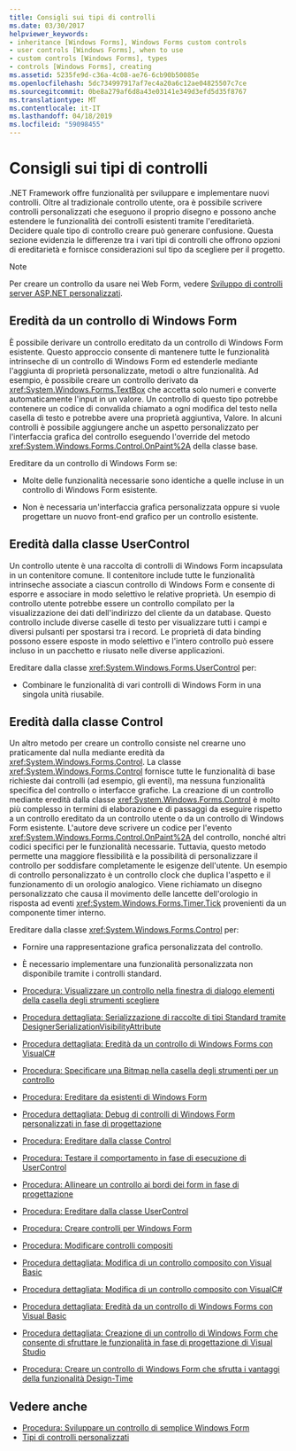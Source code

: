 ```yaml
---
title: Consigli sui tipi di controlli
ms.date: 03/30/2017
helpviewer_keywords:
- inheritance [Windows Forms], Windows Forms custom controls
- user controls [Windows Forms], when to use
- custom controls [Windows Forms], types
- controls [Windows Forms], creating
ms.assetid: 5235fe9d-c36a-4c08-ae76-6cb90b50085e
ms.openlocfilehash: 5dc734997917af7ec4a20a6c12ae04825507c7ce
ms.sourcegitcommit: 0be8a279af6d8a43e03141e349d3efd5d35f8767
ms.translationtype: MT
ms.contentlocale: it-IT
ms.lasthandoff: 04/18/2019
ms.locfileid: "59098455"
---
```

# <a name="control-type-recommendations"></a>Consigli sui tipi di controlli
.NET Framework offre funzionalità per sviluppare e implementare nuovi controlli. Oltre al tradizionale controllo utente, ora è possibile scrivere controlli personalizzati che eseguono il proprio disegno e possono anche estendere le funzionalità dei controlli esistenti tramite l'ereditarietà. Decidere quale tipo di controllo creare può generare confusione. Questa sezione evidenzia le differenze tra i vari tipi di controlli che offrono opzioni di ereditarietà e fornisce considerazioni sul tipo da scegliere per il progetto.  
  
> [!NOTE]
>  Per creare un controllo da usare nei Web Form, vedere [Sviluppo di controlli server ASP.NET personalizzati](https://docs.microsoft.com/previous-versions/aspnet/zt27tfhy(v=vs.100)).  
  
## <a name="inheriting-from-a-windows-forms-control"></a>Eredità da un controllo di Windows Form  
 È possibile derivare un controllo ereditato da un controllo di Windows Form esistente. Questo approccio consente di mantenere tutte le funzionalità intrinseche di un controllo di Windows Form ed estenderle mediante l'aggiunta di proprietà personalizzate, metodi o altre funzionalità. Ad esempio, è possibile creare un controllo derivato da <xref:System.Windows.Forms.TextBox> che accetta solo numeri e converte automaticamente l'input in un valore. Un controllo di questo tipo potrebbe contenere un codice di convalida chiamato a ogni modifica del testo nella casella di testo e potrebbe avere una proprietà aggiuntiva, Valore. In alcuni controlli è possibile aggiungere anche un aspetto personalizzato per l'interfaccia grafica del controllo eseguendo l'override del metodo <xref:System.Windows.Forms.Control.OnPaint%2A> della classe base.  
  
 Ereditare da un controllo di Windows Form se:  
  
-   Molte delle funzionalità necessarie sono identiche a quelle incluse in un controllo di Windows Form esistente.  
  
-   Non è necessaria un'interfaccia grafica personalizzata oppure si vuole progettare un nuovo front-end grafico per un controllo esistente.  
  
## <a name="inheriting-from-the-usercontrol-class"></a>Eredità dalla classe UserControl  
 Un controllo utente è una raccolta di controlli di Windows Form incapsulata in un contenitore comune. Il contenitore include tutte le funzionalità intrinseche associate a ciascun controllo di Windows Form e consente di esporre e associare in modo selettivo le relative proprietà. Un esempio di controllo utente potrebbe essere un controllo compilato per la visualizzazione dei dati dell'indirizzo del cliente da un database. Questo controllo include diverse caselle di testo per visualizzare tutti i campi e diversi pulsanti per spostarsi tra i record. Le proprietà di data binding possono essere esposte in modo selettivo e l'intero controllo può essere incluso in un pacchetto e riusato nelle diverse applicazioni.  
  
 Ereditare dalla classe <xref:System.Windows.Forms.UserControl> per:  
  
-   Combinare le funzionalità di vari controlli di Windows Form in una singola unità riusabile.  
  
## <a name="inheriting-from-the-control-class"></a>Eredità dalla classe Control  
 Un altro metodo per creare un controllo consiste nel crearne uno praticamente dal nulla mediante eredità da <xref:System.Windows.Forms.Control>. La classe <xref:System.Windows.Forms.Control> fornisce tutte le funzionalità di base richieste dai controlli (ad esempio, gli eventi), ma nessuna funzionalità specifica del controllo o interfacce grafiche. La creazione di un controllo mediante eredità dalla classe <xref:System.Windows.Forms.Control> è molto più complesso in termini di elaborazione e di passaggi da eseguire rispetto a un controllo ereditato da un controllo utente o da un controllo di Windows Form esistente. L'autore deve scrivere un codice per l'evento <xref:System.Windows.Forms.Control.OnPaint%2A> del controllo, nonché altri codici specifici per le funzionalità necessarie. Tuttavia, questo metodo permette una maggiore flessibilità e la possibilità di personalizzare il controllo per soddisfare completamente le esigenze dell'utente. Un esempio di controllo personalizzato è un controllo clock che duplica l'aspetto e il funzionamento di un orologio analogico. Viene richiamato un disegno personalizzato che causa il movimento delle lancette dell'orologio in risposta ad eventi <xref:System.Windows.Forms.Timer.Tick> provenienti da un componente timer interno.  
  
 Ereditare dalla classe <xref:System.Windows.Forms.Control> per:  
  
-   Fornire una rappresentazione grafica personalizzata del controllo.  
  
-   È necessario implementare una funzionalità personalizzata non disponibile tramite i controlli standard.  
  
-   [Procedura: Visualizzare un controllo nella finestra di dialogo elementi della casella degli strumenti scegliere](how-to-display-a-control-in-the-choose-toolbox-items-dialog-box.md)  
  
-   [Procedura dettagliata: Serializzazione di raccolte di tipi Standard tramite DesignerSerializationVisibilityAttribute](serializing-collections-designerserializationvisibilityattribute.md)  
  
-   [Procedura dettagliata: Eredità da un controllo di Windows Forms con VisualC#](walkthrough-inheriting-from-a-windows-forms-control-with-visual-csharp.md)  
  
-   [Procedura: Specificare una Bitmap nella casella degli strumenti per un controllo](how-to-provide-a-toolbox-bitmap-for-a-control.md)  
  
-   [Procedura: Ereditare da esistenti di Windows Form](how-to-inherit-from-existing-windows-forms-controls.md)  
  
-   [Procedura dettagliata: Debug di controlli di Windows Form personalizzati in fase di progettazione](walkthrough-debugging-custom-windows-forms-controls-at-design-time.md)  
  
-   [Procedura: Ereditare dalla classe Control](how-to-inherit-from-the-control-class.md)  
  
-   [Procedura: Testare il comportamento in fase di esecuzione di UserControl](how-to-test-the-run-time-behavior-of-a-usercontrol.md)  
  
-   [Procedura: Allineare un controllo ai bordi dei form in fase di progettazione](how-to-align-a-control-to-the-edges-of-forms-at-design-time.md)  
  
-   [Procedura: Ereditare dalla classe UserControl](how-to-inherit-from-the-usercontrol-class.md)  
  
-   [Procedura: Creare controlli per Windows Form](how-to-author-controls-for-windows-forms.md)  
  
-   [Procedura: Modificare controlli compositi](how-to-author-composite-controls.md)  
  
-   [Procedura dettagliata: Modifica di un controllo composito con Visual Basic](walkthrough-authoring-a-composite-control-with-visual-basic.md)  
  
-   [Procedura dettagliata: Modifica di un controllo composito con VisualC#](walkthrough-authoring-a-composite-control-with-visual-csharp.md)  
  
-   [Procedura dettagliata: Eredità da un controllo di Windows Forms con Visual Basic](walkthrough-inheriting-from-a-windows-forms-control-with-visual-basic.md)  
  
-   [Procedura dettagliata: Creazione di un controllo di Windows Form che consente di sfruttare le funzionalità in fase di progettazione di Visual Studio](creating-a-wf-control-design-time-features.md)  
  
-   [Procedura: Creare un controllo di Windows Form che sfrutta i vantaggi della funzionalità Design-Time](https://docs.microsoft.com/previous-versions/visualstudio/visual-studio-2013/307hck25(v=vs.120))  
  
## <a name="see-also"></a>Vedere anche

- [Procedura: Sviluppare un controllo di semplice Windows Form](how-to-develop-a-simple-windows-forms-control.md)
- [Tipi di controlli personalizzati](varieties-of-custom-controls.md)
